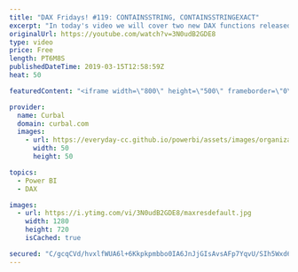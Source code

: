 ```yaml
---
title: "DAX Fridays! #119: CONTAINSSTRING, CONTAINSSTRINGEXACT"
excerpt: "In today's video we will cover two new DAX functions released on the Power BI Desktop Update March 2019. The functions are CONTAINSSTRING and CONTAINSSTRINGEXACT. Enjoy! #curbal #daxfridays #powerbi #dax  Get Northwind Dataset: https://www.youtube.com/watch?v=k3NMIlLffrU  Link to DAX Fridays survey:"
originalUrl: https://youtube.com/watch?v=3N0udB2GDE8
type: video
price: Free
length: PT6M8S
publishedDateTime: 2019-03-15T12:58:59Z
heat: 50

featuredContent: "<iframe width=\"800\" height=\"500\" frameborder=\"0\" src=\"https://www.youtube.com/embed/3N0udB2GDE8\" allow=\"accelerometer; autoplay; encrypted-media; gyroscope; picture-in-picture\" allowfullscreen></iframe>"

provider:
  name: Curbal
  domain: curbal.com
  images:
    - url: https://everyday-cc.github.io/powerbi/assets/images/organizations/curbal.com-50x50.jpg
      width: 50
      height: 50

topics:
  - Power BI
  - DAX

images:
  - url: https://i.ytimg.com/vi/3N0udB2GDE8/maxresdefault.jpg
    width: 1280
    height: 720
    isCached: true

secured: "C/gcqCVd/hvxlfWUA6l+6Kkpkpmbbo0IA6JnJjGIsAvsAFp7YqvU/SIh5Wxd6LYoiVLsuUJ7H6wXC4ZiG911wd3PKWVnE5eSO+Aoyp5GdVwrVApVlKdRugP9OwmltDu9Zjnn0TTzKt9J857gSAYkjaos1gPCTcUCVQ7YdoPvfyWa/VKH+1zrow8V3Nw3pNMcdGLOWg3aLKTw85j4F9ZufqiIq8/sljjn2tAKgiEn2XCKJHROzZ4/kXkqYqvEdtjTY0+f6PeijuemCVHvoLOg8Ex3d2fAcA+RNiMLaRLPVftTXs8xGXK0VLD6BI9NJas0HXZ3wXCq0dq7qpeg+IOJO/gcuifLnYwwL4CQmFh6BYN/NlEoaFC9nKjuXsC8Q31msXouGeKbC1hIPtUNQLAyHKMzEnB068phF6iukmA/qaw=;SfZWu9gsuRwYKNN2qMCJGw=="
---
```


